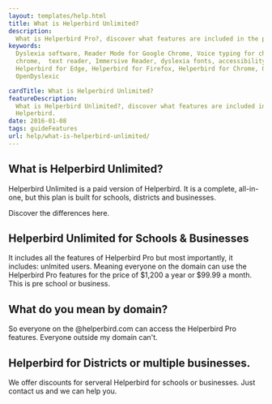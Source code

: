 ```yaml
---
layout: templates/help.html
title: What is Helperbird Unlimited?
description:
  What is Helperbird Pro?, discover what features are included in the paid version of Helperbird.
keywords:
  Dyslexia software, Reader Mode for Google Chrome, Voice typing for chrome, Text to speech for
  chrome,  text reader, Immersive Reader, dyslexia fonts, accessibility software, dyslexia software,
  Helperbird for Edge, Helperbird for Firefox, Helperbird for Chrome, Opendyslexic for Chrome,
  OpenDyslexic

cardTitle: What is Helperbird Unlimited?
featureDescription:
  What is Helperbird Unlimited?, discover what features are included in the paid version of
  Helperbird.
date: 2016-01-08
tags: guideFeatures
url: help/what-is-helperbird-unlimited/
---
```


## What is Helperbird Unlimited?

Helperbird Unlimited is a paid version of Helperbird. It is a complete, all-in-one, but this plan is
built for schools, districts and businesses.

Discover the differences here.

## Helperbird Unlimited for Schools & Businesses

It includes all the features of Helperbird Pro but most importantly, it includes: unlmited users.
Meaning everyone on the domain can use the Helperbird Pro features for the price of $1,200 a year or
$99.99 a month. This is pre school or business.

## What do you mean by domain?

So everyone on the @helperbird.com can access the Helperbird Pro features. Everyone outside my
domain can't.

## Helperbird for Districts or multiple businesses.

We offer discounts for serveral Helperbird for schools or businesses. Just contact us and we can
help you.
